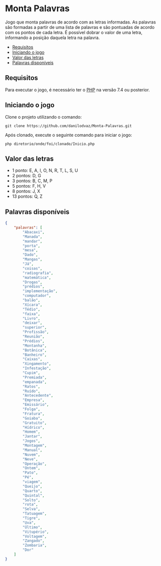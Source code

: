 # Monta Palavras

Jogo que monta palavras de acordo com as letras informadas. As palavras são formadas a partir de uma lista de palavras e são pontuadas de acordo com os pontos de cada letra. É possível dobrar o valor de uma letra, informando a posição daquela letra na palavra.

- [Requisitos](#requisitos)
- [Iniciando o jogo](#iniciando-o-jogo)
- [Valor das letras](#valor-das-letras)
- [Palavras disponíveis](#palavras-disponíveis)

## Requisitos

Para executar o jogo, é necessário ter o [PHP](https://www.php.net/downloads.php) na versão 7.4 ou posterior.

## Iniciando o jogo

Clone o projeto utilizando o comando:
```
git clone https://github.com/danilodvaz/Monta-Palavras.git
```

Após clonado, execute o seguinte comando para iniciar o jogo:
```
php diretorio/onde/foi/clonado/Inicio.php
```

## Valor das letras

- 1 ponto: E, A, I, O, N, R, T, L, S, U
- 2 pontos: D, G
- 3 pontos: B, C, M, P
- 5 pontos: F, H, V
- 8 pontos: J, X
- 13 pontos: Q, Z

## Palavras disponíveis

```json
{
    "palavras": [
        "Abacaxi",
        "Manada",
        "mandar",
        "porta",
        "mesa",
        "Dado",
        "Mangas",
        "Já",
        "coisas",
        "radiografia",
        "matemática",
        "Drogas",
        "prédios",
        "implementação",
        "computador",
        "balão",
        "Xícara",
        "Tédio",
        "faixa",
        "Livro",
        "deixar",
        "superior",
        "Profissão",
        "Reunião",
        "Prédios",
        "Montanha",
        "Botânica",
        "Banheiro",
        "Caixas",
        "Xingamento",
        "Infestação",
        "Cupim",
        "Premiada",
        "empanada",
        "Ratos",
        "Ruído",
        "Antecedente",
        "Empresa",
        "Emissário",
        "Folga",
        "Fratura",
        "Goiaba",
        "Gratuito",
        "Hídrico",
        "Homem",
        "Jantar",
        "Jogos",
        "Montagem",
        "Manual",
        "Nuvem",
        "Neve",
        "Operação",
        "Ontem",
        "Pato",
        "Pé",
        "viagem",
        "Queijo",
        "Quarto",
        "Quintal",
        "Solto",
        "rota",
        "Selva",
        "Tatuagem",
        "Tigre",
        "Uva",
        "Último",
        "Vitupério",
        "Voltagem",
        "Zangado",
        "Zombaria",
        "Dor"
    ]
}
```
